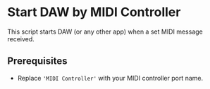 # Start DAW by MIDI Controller

This script starts DAW (or any other app) when a set MIDI message received.

## Prerequisites

- Replace `'MIDI Controller'` with your MIDI controller port name.
